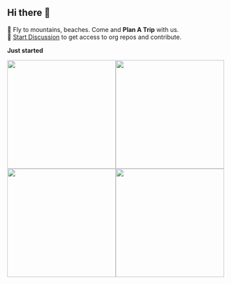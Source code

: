 ## Hi there 👋


🌈 Fly to mountains, beaches. Come and **Plan A Trip** with us.  
💬 [Start Discussion](https://github.com/Plan-A-Trip/.github/discussions/new) to get access to org repos and contribute.  

**Just started** 

<img src="https://user-images.githubusercontent.com/51286676/218676396-3ca7b45d-6ef8-43e2-bed6-7b90cfd3ec5e.jpg" width="250"><img src="https://user-images.githubusercontent.com/51286676/218676477-e6b90c5a-1c44-4c7d-ad7d-7b4ace6eb8ca.jpg" width="250"><img src="https://user-images.githubusercontent.com/51286676/218676488-e4ecc817-98e9-44d8-a385-d9e5f9fa5580.jpg" width="250"><img src="https://user-images.githubusercontent.com/51286676/218676493-2e9105d1-3360-46b4-bf05-ed52f3f6890c.jpg" width="250">
